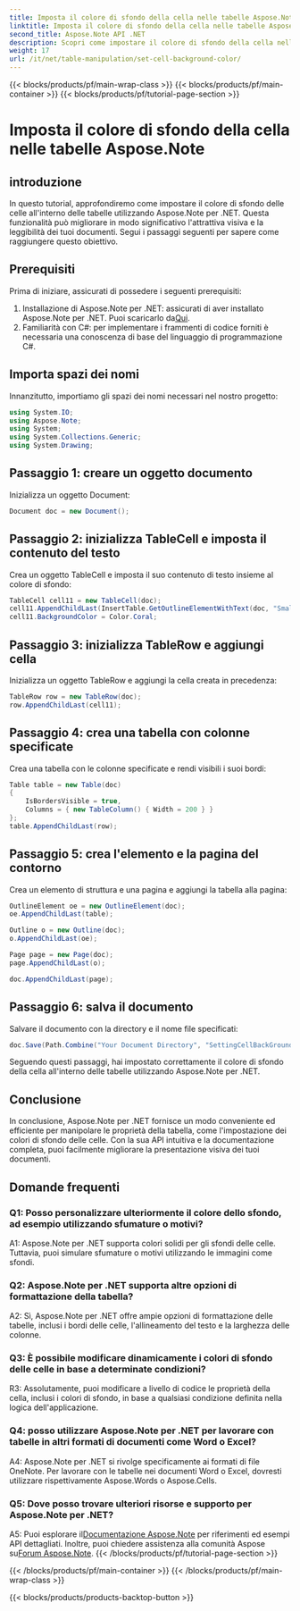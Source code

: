 ```yaml
---
title: Imposta il colore di sfondo della cella nelle tabelle Aspose.Note
linktitle: Imposta il colore di sfondo della cella nelle tabelle Aspose.Note
second_title: Aspose.Note API .NET
description: Scopri come impostare il colore di sfondo della cella nelle tabelle Aspose.Note utilizzando la guida passo passo. Migliora le immagini dei documenti senza sforzo.
weight: 17
url: /it/net/table-manipulation/set-cell-background-color/
---
```


{{< blocks/products/pf/main-wrap-class >}}
{{< blocks/products/pf/main-container >}}
{{< blocks/products/pf/tutorial-page-section >}}

# Imposta il colore di sfondo della cella nelle tabelle Aspose.Note

## introduzione

In questo tutorial, approfondiremo come impostare il colore di sfondo delle celle all'interno delle tabelle utilizzando Aspose.Note per .NET. Questa funzionalità può migliorare in modo significativo l'attrattiva visiva e la leggibilità dei tuoi documenti. Segui i passaggi seguenti per sapere come raggiungere questo obiettivo.

## Prerequisiti

Prima di iniziare, assicurati di possedere i seguenti prerequisiti:

1.  Installazione di Aspose.Note per .NET: assicurati di aver installato Aspose.Note per .NET. Puoi scaricarlo da[Qui](https://releases.aspose.com/note/net/).
2. Familiarità con C#: per implementare i frammenti di codice forniti è necessaria una conoscenza di base del linguaggio di programmazione C#.

## Importa spazi dei nomi

Innanzitutto, importiamo gli spazi dei nomi necessari nel nostro progetto:

```csharp
using System.IO;
using Aspose.Note;
using System;
using System.Collections.Generic;
using System.Drawing;
```

## Passaggio 1: creare un oggetto documento

Inizializza un oggetto Document:

```csharp
Document doc = new Document();
```

## Passaggio 2: inizializza TableCell e imposta il contenuto del testo

Crea un oggetto TableCell e imposta il suo contenuto di testo insieme al colore di sfondo:

```csharp
TableCell cell11 = new TableCell(doc);
cell11.AppendChildLast(InsertTable.GetOutlineElementWithText(doc, "Small text"));
cell11.BackgroundColor = Color.Coral;
```

## Passaggio 3: inizializza TableRow e aggiungi cella

Inizializza un oggetto TableRow e aggiungi la cella creata in precedenza:

```csharp
TableRow row = new TableRow(doc);
row.AppendChildLast(cell11);
```

## Passaggio 4: crea una tabella con colonne specificate

Crea una tabella con le colonne specificate e rendi visibili i suoi bordi:

```csharp
Table table = new Table(doc)
{
    IsBordersVisible = true,
    Columns = { new TableColumn() { Width = 200 } }
};
table.AppendChildLast(row);
```

## Passaggio 5: crea l'elemento e la pagina del contorno

Crea un elemento di struttura e una pagina e aggiungi la tabella alla pagina:

```csharp
OutlineElement oe = new OutlineElement(doc);
oe.AppendChildLast(table);

Outline o = new Outline(doc);
o.AppendChildLast(oe);

Page page = new Page(doc);
page.AppendChildLast(o);

doc.AppendChildLast(page);
```

## Passaggio 6: salva il documento

Salvare il documento con la directory e il nome file specificati:

```csharp
doc.Save(Path.Combine("Your Document Directory", "SettingCellBackGroundColor.pdf"));
```

Seguendo questi passaggi, hai impostato correttamente il colore di sfondo della cella all'interno delle tabelle utilizzando Aspose.Note per .NET.

## Conclusione

In conclusione, Aspose.Note per .NET fornisce un modo conveniente ed efficiente per manipolare le proprietà della tabella, come l'impostazione dei colori di sfondo delle celle. Con la sua API intuitiva e la documentazione completa, puoi facilmente migliorare la presentazione visiva dei tuoi documenti.

## Domande frequenti

### Q1: Posso personalizzare ulteriormente il colore dello sfondo, ad esempio utilizzando sfumature o motivi?

A1: Aspose.Note per .NET supporta colori solidi per gli sfondi delle celle. Tuttavia, puoi simulare sfumature o motivi utilizzando le immagini come sfondi.

### Q2: Aspose.Note per .NET supporta altre opzioni di formattazione della tabella?

A2: Sì, Aspose.Note per .NET offre ampie opzioni di formattazione delle tabelle, inclusi i bordi delle celle, l'allineamento del testo e la larghezza delle colonne.

### Q3: È possibile modificare dinamicamente i colori di sfondo delle celle in base a determinate condizioni?

R3: Assolutamente, puoi modificare a livello di codice le proprietà della cella, inclusi i colori di sfondo, in base a qualsiasi condizione definita nella logica dell'applicazione.

### Q4: posso utilizzare Aspose.Note per .NET per lavorare con tabelle in altri formati di documenti come Word o Excel?

A4: Aspose.Note per .NET si rivolge specificamente ai formati di file OneNote. Per lavorare con le tabelle nei documenti Word o Excel, dovresti utilizzare rispettivamente Aspose.Words o Aspose.Cells.

### Q5: Dove posso trovare ulteriori risorse e supporto per Aspose.Note per .NET?

 A5: Puoi esplorare il[Documentazione Aspose.Note](https://reference.aspose.com/note/net/) per riferimenti ed esempi API dettagliati. Inoltre, puoi chiedere assistenza alla comunità Aspose su[Forum Aspose.Note](https://forum.aspose.com/c/note/28).
{{< /blocks/products/pf/tutorial-page-section >}}

{{< /blocks/products/pf/main-container >}}
{{< /blocks/products/pf/main-wrap-class >}}

{{< blocks/products/products-backtop-button >}}
